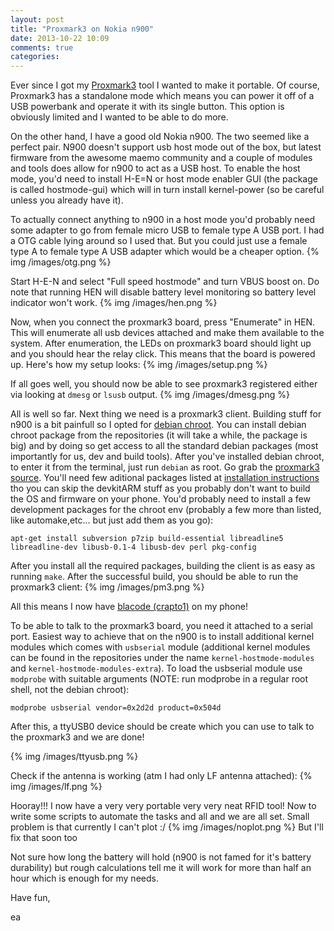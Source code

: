 ```yaml
---
layout: post
title: "Proxmark3 on Nokia n900"
date: 2013-10-22 10:09
comments: true
categories: 
---
```


Ever since I got my [Proxmark3][1] tool I wanted to make it portable. 
Of course, Proxmark3 has a standalone mode which means you can power it
off of a USB powerbank and operate it with its single button. This option
is obviously limited and I wanted to be able to do more. 

On the other hand, I have a good old Nokia n900. The two seemed like a perfect
pair. N900 doesn't support usb host mode out of the box, but latest firmware 
from the awesome maemo community and a couple of modules and tools does allow
for n900 to act as a USB host. To enable the host mode, you'd need to install 
H-E=N or host mode enabler GUI (the package is called hostmode-gui) which
will in turn install kernel-power (so be careful unless you already have it). 

To actually connect anything to n900 in a host mode you'd probably need some 
adapter to go from female micro USB to female type A USB port. I had a OTG cable
lying around so I used that. But you could just use a female type A to female type A
USB adapter which would be a cheaper option. 
{% img /images/otg.png %}

Start H-E-N and select "Full speed hostmode" and turn VBUS boost on. 
Do note that running HEN will disable battery level monitoring so battery level
indicator won't work. 
{% img /images/hen.png %}

Now, when you connect the proxmark3 board, press "Enumerate" in HEN. This will
enumerate all usb devices attached and make them available to the system. After 
enumeration, the LEDs on proxmark3 board should light up and you should hear the 
relay click. This means that the board is powered up.  Here's how my setup looks:
{% img /images/setup.png %}

If all goes well, you should now be able to see proxmark3 registered either via 
looking at `dmesg` or `lsusb` output.
{% img /images/dmesg.png %}

All is well so far. Next thing we need is a proxmark3 client. Building stuff 
for n900 is a bit painfull so I opted for [debian chroot][4]. You can install debian
chroot package from the repositories (it will take a while, the package is big)
and by doing so get access to all the standard debian packages (most importantly 
for us, dev and build tools). After you've installed debian chroot, to enter it 
from the terminal, just run `debian` as root. Go grab the [proxmark3 source][2]. 
You'll need few aditional packages listed at [installation instructions][3] tho 
you can skip the devkitARM stuff as you probably don't want to build the OS and 
firmware on your phone. You'd probably need to install a few development packages 
for the chroot env (probably a few more than listed, like automake,etc...
but just add them as you go):
```
apt-get install subversion p7zip build-essential libreadline5 libreadline-dev libusb-0.1-4 libusb-dev perl pkg-config
```

After you install all the required packages, building the client is as easy as running
`make`. After the successful build, you should be able to run the proxmark3 client:
{% img /images/pm3.png %}

All this means I now have [blacode (crapto1)][5] on my phone!

To be able to talk to the proxmark3 board, you need it attached to a serial port. 
Easiest way to achieve that on the n900 is to install additional kernel modules
which comes with `usbserial` module (additional kernel modules can be found in the 
repositories under the name `kernel-hostmode-modules` and `kernel-hostmode-modules-extra`). 
To load the usbserial module use `modprobe` with suitable arguments (NOTE: run modprobe
in a regular root shell, not the debian chroot):
```
modprobe usbserial vendor=0x2d2d product=0x504d
```

After this, a ttyUSB0 device should be create which you can use to talk to the
proxmark3 and we are done!

{% img /images/ttyusb.png %}

Check if the antenna is working (atm I had only LF antenna attached):
{% img /images/lf.png %}

Hooray!!! I now have a very very portable very very neat RFID tool!
Now to write some scripts to automate the tasks and all and we are all set. 
Small problem is that currently I can't plot :/
{% img /images/noplot.png %}
But I'll fix that soon too

Not sure how long the battery will hold (n900 is not famed for it's battery 
durability) but rough calculations tell me it will work for more than half an 
hour which is enough for my needs. 

Have fun,

ea




 






[1]: http://proxmark3.com/
[2]: https://code.google.com/p/proxmark3/
[3]: https://code.google.com/p/proxmark3/wiki/Linux
[4]: http://wiki.maemo.org/Easy_Debian
[5]: https://code.google.com/p/crapto1/